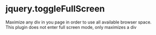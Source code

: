 # jquery.toggleFullScreen
Maximize any div in you page in order to use all available browser space. This plugin does not enter full screen mode, only maximizes a div
